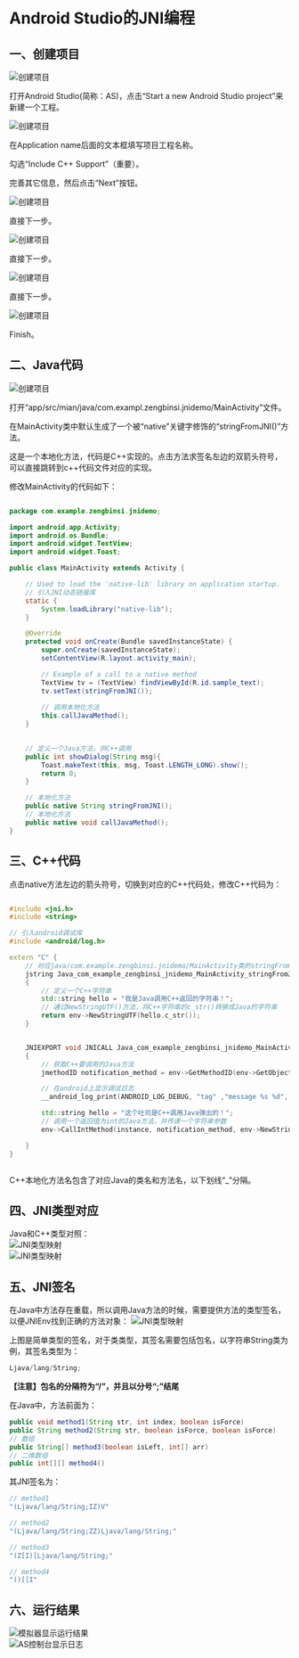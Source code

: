 # Android Studio的JNI编程

## 一、创建项目

![创建项目](res/01.png)

打开Android Studio(简称：AS)，点击“Start a new Android Studio project”来新建一个工程。

![创建项目](res/02.png)

在Application name后面的文本框填写项目工程名称。  

勾选“Include C++ Support”（重要）。

完善其它信息，然后点击“Next”按钮。

![创建项目](res/03.png)

直接下一步。

![创建项目](res/04.png)

直接下一步。

![创建项目](res/05.png)

直接下一步。

![创建项目](res/06.png)

Finish。

## 二、Java代码

![创建项目](res/07.png)

打开“app/src/mian/java/com.exampl.zengbinsi.jnidemo/MainActivity”文件。

在MainActivity类中默认生成了一个被“native”关键字修饰的“stringFromJNI()”方法。   

这是一个本地化方法，代码是C++实现的。点击方法求签名左边的双箭头符号，可以直接跳转到c++代码文件对应的实现。

修改MainActivity的代码如下：

``` java

package com.example.zengbinsi.jnidemo;import android.app.Activity;import android.os.Bundle;import android.widget.TextView;import android.widget.Toast;public class MainActivity extends Activity {    // Used to load the 'native-lib' library on application startup.
    // 引入JNI动态链接库     static {        System.loadLibrary("native-lib");    }    @Override    protected void onCreate(Bundle savedInstanceState) {        super.onCreate(savedInstanceState);        setContentView(R.layout.activity_main);        // Example of a call to a native method        TextView tv = (TextView) findViewById(R.id.sample_text);        tv.setText(stringFromJNI());			
		// 调用本地化方法        this.callJavaMethod();    }	
	// 定义一个Java方法，供C++调用    public int showDialog(String msg){        Toast.makeText(this, msg, Toast.LENGTH_LONG).show();        return 0;    }	// 本地化方法    public native String stringFromJNI();	// 本地化方法    public native void callJavaMethod();} 

```

## 三、C++代码

点击native方法左边的箭头符号，切换到对应的C++代码处，修改C++代码为：

```cpp

#include <jni.h>#include <string>// 引入android调试库#include <android/log.h>extern "C" {
	// 对应java/com.example.zengbinsi.jnidemo/MainActivity类的stringFromJNI方法的实现    jstring Java_com_example_zengbinsi_jnidemo_MainActivity_stringFromJNI(JNIEnv *env, jobject /* this */)    {	
    	// 定义一个C++字符串        std::string hello = "我是Java调用C++返回的字符串！";
        // 通过NewStringUTF()方法，将C++字符串的c_str()转换成Java的字符串        return env->NewStringUTF(hello.c_str());    }    JNIEXPORT void JNICALL Java_com_example_zengbinsi_jnidemo_MainActivity_callJavaMethod(JNIEnv *env, jobject instance)    {		// 获取C++要调用的Java方法         jmethodID notification_method = env->GetMethodID(env->GetObjectClass(instance), "showDialog", "(Ljava/lang/String;)I");        // 在android上显示调试日志        __android_log_print(ANDROID_LOG_DEBUG, "tag" ,"message %s %d", "got methodId", notification_method);        std::string hello = "这个吐司是C++调用Java弹出的！";		// 调用一个返回值为int的Java方法，并传递一个字符串参数        env->CallIntMethod(instance, notification_method, env->NewStringUTF(hello.c_str()));    }}


```

C++本地化方法名包含了对应Java的类名和方法名，以下划线“_”分隔。

## 四、JNI类型对应

Java和C++类型对照：  
![JNI类型映射](res/08.png)  
![JNI类型映射](res/09.png) 

## 五、JNI签名

在Java中方法存在重载，所以调用Java方法的时候，需要提供方法的类型签名，以便JNIEnv找到正确的方法对象：
![JNI类型映射](res/10.png)  

上图是简单类型的签名，对于类类型，其签名需要包括包名，以字符串String类为例，其签名类型为：

``` cpp
Ljava/lang/String;
```

**【注意】包名的分隔符为“/”，并且以分号“;”结尾**

在Java中，方法前面为：

```java
public void method1(String str, int index, boolean isForce)  
public String method2(String str, boolean isForce, boolean isForce)  
// 数组
public String[] method3(boolean isLeft, int[] arr)  
// 二维数组
public int[][] method4()  
```

其JNI签名为：

```cpp 
// method1
"(Ljava/lang/String;IZ)V"

// method2
"(Ljava/lang/String;ZZ)Ljava/lang/String;"

// method3
"(Z[I)[Ljava/lang/String;"

// method4
"()[[I"
```

## 六、运行结果

![模拟器显示运行结果](res/11.png)  
![AS控制台显示日志](res/12.png)  